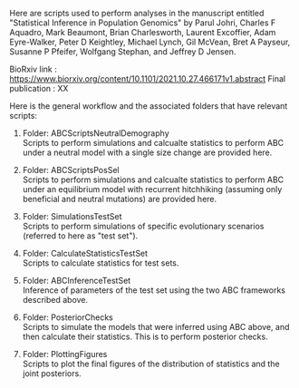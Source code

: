 Here are scripts used to perform analyses in the manuscript entitled "Statistical Inference in Population Genomics" by Parul Johri, Charles F Aquadro, Mark Beaumont, Brian Charlesworth, Laurent Excoffier, Adam Eyre-Walker, Peter D Keightley, Michael Lynch, Gil McVean, Bret A Payseur, Susanne P Pfeifer, Wolfgang Stephan, and Jeffrey D Jensen.

BioRxiv link : https://www.biorxiv.org/content/10.1101/2021.10.27.466171v1.abstract
Final publication : XX

Here is the general workflow and the associated folders that have relevant scripts:

1. Folder: ABCScriptsNeutralDemography\
   Scripts to perform simulations and calcualte statistics to perform ABC under a neutral model with a single size change are provided here.

2. Folder: ABCScriptsPosSel\
   Scripts to perform simulations and calcualte statistics to perform ABC under an equilibrium model with recurrent hitchhiking (assuming only beneficial      and neutral mutations) are provided here.

3. Folder: SimulationsTestSet\
   Scripts to perform simulations of specific evolutionary scenarios (referred to here as "test set").

4. Folder: CalculateStatisticsTestSet\
   Scripts to calculate statistics for test sets.

5. Folder: ABCInferenceTestSet\
   Inference of parameters of the test set using the two ABC frameworks described above.
   
6. Folder: PosteriorChecks\
   Scripts to simulate the models that were inferred using ABC above, and then calculate their statistics. This is to perform posterior checks.
   
7. Folder: PlottingFigures\
   Scripts to plot the final figures of the distribution of statistics and the joint posteriors.
